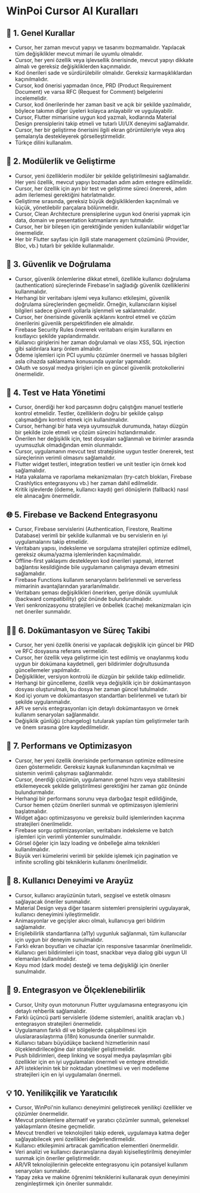 # WinPoi Cursor AI Kuralları

## 🔧 1. Genel Kurallar

- Cursor, her zaman mevcut yapıyı ve tasarımı bozmamalıdır. Yapılacak tüm değişiklikler mevcut mimari ile uyumlu olmalıdır.
- Cursor, her yeni özellik veya işlevsellik önerisinde, mevcut yapıyı dikkate almalı ve gereksiz değişikliklerden kaçınmalıdır.
- Kod önerileri sade ve sürdürülebilir olmalıdır. Gereksiz karmaşıklıklardan kaçınılmalıdır.
- Cursor, kod önerisi yapmadan önce, PRD (Product Requirement Document) ve varsa RFC (Request for Comment) belgelerini incelemelidir.
- Cursor, kod önerilerinde her zaman basit ve açık bir şekilde yazılmalıdır, böylece takımın diğer üyeleri kolayca anlayabilir ve uygulayabilir.
- Cursor, Flutter mimarisine uygun kod yazmalı, kodlarında Material Design prensiplerini takip etmeli ve tutarlı UI/UX deneyimi sağlamalıdır.
- Cursor, her bir geliştirme önerisini ilgili ekran görüntüleriyle veya akış şemalarıyla destekleyerek görselleştirmelidir.
- Türkçe dilini kullanalım.

## 🧩 2. Modülerlik ve Geliştirme

- Cursor, yeni özelliklerin modüler bir şekilde geliştirilmesini sağlamalıdır. Her yeni özellik, mevcut yapıyı bozmadan adım adım entegre edilmelidir.
- Cursor, her özellik için ayrı bir test ve geliştirme süreci önererek, adım adım ilerlemesi gerektiğini hatırlatmalıdır.
- Geliştirme sırasında, gereksiz büyük değişikliklerden kaçınılmalı ve küçük, yönetilebilir parçalara bölünmelidir.
- Cursor, Clean Architecture prensiplerine uygun kod önerisi yapmak için data, domain ve presentation katmanlarını ayrı tutmalıdır.
- Cursor, her bir bileşen için gerektiğinde yeniden kullanılabilir widget'lar önermelidir.
- Her bir Flutter sayfası için ilgili state management çözümünü (Provider, Bloc, vb.) tutarlı bir şekilde kullanmalıdır.

## 🔐 3. Güvenlik ve Doğrulama

- Cursor, güvenlik önlemlerine dikkat etmeli, özellikle kullanıcı doğrulama (authentication) süreçlerinde Firebase'in sağladığı güvenlik özelliklerini kullanmalıdır.
- Herhangi bir veritabanı işlemi veya kullanıcı etkileşimi, güvenlik doğrulama süreçlerinden geçmelidir. Örneğin, kullanıcıların kişisel bilgileri sadece güvenli yollarla işlenmeli ve saklanmalıdır.
- Cursor, her önerisinde güvenlik açıklarını kontrol etmeli ve çözüm önerilerini güvenlik perspektifinden ele almalıdır.
- Firebase Security Rules önererek veritabanı erişim kurallarını en kısıtlayıcı şekilde yapılandırmalıdır.
- Kullanıcı girişlerini her zaman doğrulamalı ve olası XSS, SQL injection gibi saldırılara karşı önlem almalıdır.
- Ödeme işlemleri için PCI uyumlu çözümler önermeli ve hassas bilgileri asla cihazda saklamama konusunda uyarılar yapmalıdır.
- OAuth ve sosyal medya girişleri için en güncel güvenlik protokollerini önermelidir.

## 🧪 4. Test ve Hata Yönetimi

- Cursor, önerdiği her kod parçasının doğru çalıştığını manuel testlerle kontrol etmelidir. Testler, özelliklerin doğru bir şekilde çalışıp çalışmadığını kontrol etmek için kullanılmalıdır.
- Cursor, herhangi bir hata veya uyumsuzluk durumunda, hatayı düzgün bir şekilde izole etmeli ve çözüm sürecini hızlandırmalıdır.
- Önerilen her değişiklik için, test dosyaları sağlanmalı ve birimler arasında uyumsuzluk olmadığından emin olunmalıdır.
- Cursor, uygulamanın mevcut test stratejisine uygun testler önererek, test süreçlerinin verimli olmasını sağlamalıdır.
- Flutter widget testleri, integration testleri ve unit testler için örnek kod sağlamalıdır.
- Hata yakalama ve raporlama mekanizmaları (try-catch blokları, Firebase Crashlytics entegrasyonu vb.) her zaman dahil edilmelidir.
- Kritik işlevlerde (ödeme, kullanıcı kaydı) geri dönüşlerin (fallback) nasıl ele alınacağını önermelidir.

## 🌐 5. Firebase ve Backend Entegrasyonu

- Cursor, Firebase servislerini (Authentication, Firestore, Realtime Database) verimli bir şekilde kullanmalı ve bu servislerin en iyi uygulamalarını takip etmelidir.
- Veritabanı yapısı, indeksleme ve sorgulama stratejileri optimize edilmeli, gereksiz okuma/yazma işlemlerinden kaçınılmalıdır.
- Offline-first yaklaşımı destekleyen kod önerileri yapmalı, internet bağlantısı kesildiğinde bile uygulamanın çalışmaya devam etmesini sağlamalıdır.
- Firebase Functions kullanım senaryolarını belirlenmeli ve serverless mimarinin avantajlarından yararlanılmalıdır.
- Veritabanı şeması değişiklikleri önerirken, geriye dönük uyumluluk (backward compatibility) göz önünde bulundurulmalıdır.
- Veri senkronizasyonu stratejileri ve önbellek (cache) mekanizmaları için net öneriler sunmalıdır.

## 🧑‍💻 6. Dokümantasyon ve Süreç Takibi

- Cursor, her yeni özellik önerisi ve yapılacak değişiklik için güncel bir PRD ve RFC dosyasına referans vermelidir.
- Cursor, her özellik veya geliştirme için test edilmiş ve onaylanmış kodu uygun bir dokümana kaydetmeli, geri bildirimler doğrultusunda güncellemeler yapılmalıdır.
- Değişiklikler, versiyon kontrolü ile düzgün bir şekilde takip edilmelidir.
- Herhangi bir güncelleme, özellik veya değişiklik için bir dokümantasyon dosyası oluşturulmalı, bu dosya her zaman güncel tutulmalıdır.
- Kod içi yorum ve dokümantasyon standartları belirlenmeli ve tutarlı bir şekilde uygulanmalıdır.
- API ve servis entegrasyonları için detaylı dokümantasyon ve örnek kullanım senaryoları sağlanmalıdır.
- Değişiklik günlüğü (changelog) tutularak yapılan tüm geliştirmeler tarih ve önem sırasına göre kaydedilmelidir.

## 🎯 7. Performans ve Optimizasyon

- Cursor, her yeni özellik önerisinde performansın optimize edilmesine özen göstermelidir. Gereksiz kaynak kullanımından kaçınılmalı ve sistemin verimli çalışması sağlanmalıdır.
- Cursor, önerdiği çözümün, uygulamanın genel hızını veya stabilitesini etkilemeyecek şekilde geliştirilmesi gerektiğini her zaman göz önünde bulundurmalıdır.
- Herhangi bir performans sorunu veya darboğaz tespit edildiğinde, Cursor hemen çözüm önerileri sunmalı ve optimizasyon işlemlerini başlatmalıdır.
- Widget ağacı optimizasyonu ve gereksiz build işlemlerinden kaçınma stratejileri önerilmelidir.
- Firebase sorgu optimizasyonları, veritabanı indeksleme ve batch işlemleri için verimli yöntemler sunulmalıdır.
- Görsel öğeler için lazy loading ve önbelleğe alma teknikleri kullanılmalıdır.
- Büyük veri kümelerini verimli bir şekilde işlemek için pagination ve infinite scrolling gibi tekniklerin kullanımı önerilmelidir.

## 🌟 8. Kullanıcı Deneyimi ve Arayüz

- Cursor, kullanıcı arayüzünün tutarlı, sezgisel ve estetik olmasını sağlayacak öneriler sunmalıdır.
- Material Design veya diğer tasarım sistemleri prensiplerini uygulayarak, kullanıcı deneyimini iyileştirmelidir.
- Animasyonlar ve geçişler akıcı olmalı, kullanıcıya geri bildirim sağlamalıdır.
- Erişilebilirlik standartlarına (a11y) uygunluk sağlanmalı, tüm kullanıcılar için uygun bir deneyim sunulmalıdır.
- Farklı ekran boyutları ve cihazlar için responsive tasarımlar önerilmelidir.
- Kullanıcı geri bildirimleri için toast, snackbar veya dialog gibi uygun UI elemanları kullanılmalıdır.
- Koyu mod (dark mode) desteği ve tema değişikliği için öneriler sunulmalıdır.

## 🔄 9. Entegrasyon ve Ölçeklenebilirlik

- Cursor, Unity oyun motorunun Flutter uygulamasına entegrasyonu için detaylı rehberlik sağlamalıdır.
- Farklı üçüncü parti servislerle (ödeme sistemleri, analitik araçları vb.) entegrasyon stratejileri önermelidir.
- Uygulamanın farklı dil ve bölgelerde çalışabilmesi için uluslararasılaştırma (i18n) konusunda öneriler sunmalıdır.
- Kullanıcı tabanı büyüdükçe backend hizmetlerinin nasıl ölçeklendirileceğine dair stratejiler geliştirmelidir.
- Push bildirimleri, deep linking ve sosyal medya paylaşımları gibi özellikler için en iyi uygulamaları önermeli ve entegre etmelidir.
- API isteklerinin tek bir noktadan yönetilmesi ve veri modelleme stratejileri için en iyi uygulamaları önermeli.

## 💡 10. Yenilikçilik ve Yaratıcılık

- Cursor, WinPoi'nin kullanıcı deneyimini geliştirecek yenilikçi özellikler ve çözümler önermelidir.
- Mevcut problemlere alternatif ve yaratıcı çözümler sunmalı, geleneksel yaklaşımların ötesine geçmelidir.
- Mevcut trendleri ve teknolojileri takip ederek, uygulamaya katma değer sağlayabilecek yeni özellikleri değerlendirmelidir.
- Kullanıcı etkileşimini artıracak gamification elementleri önermelidir.
- Veri analizi ve kullanıcı davranışlarına dayalı kişiselleştirilmiş deneyimler sunmak için öneriler geliştirmelidir.
- AR/VR teknolojilerinin gelecekte entegrasyonu için potansiyel kullanım senaryoları sunmalıdır.
- Yapay zeka ve makine öğrenimi tekniklerini kullanarak oyun deneyimini zenginleştirmek için öneriler sunmalıdır.
